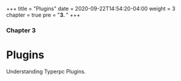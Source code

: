 +++
title = "Plugins"
date = 2020-09-22T14:54:20-04:00
weight = 3
chapter = true
pre = "<b>3. </b>"
+++

### Chapter 3

# Plugins

Understanding Typerpc Plugins.
